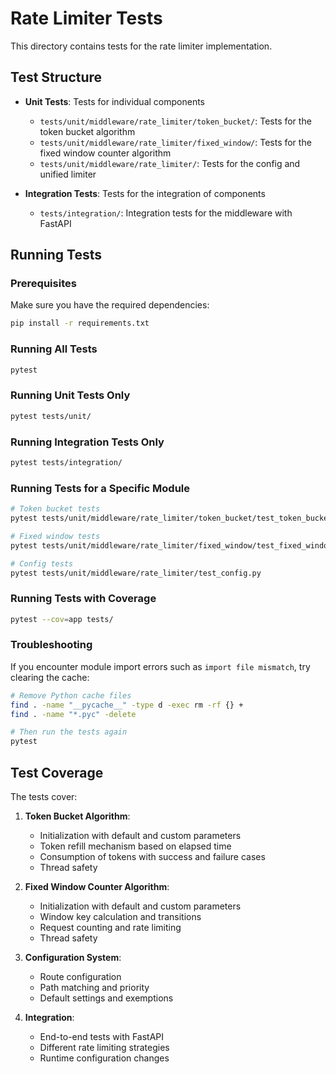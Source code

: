 # Rate Limiter Tests

This directory contains tests for the rate limiter implementation.

## Test Structure

- **Unit Tests**: Tests for individual components
  - `tests/unit/middleware/rate_limiter/token_bucket/`: Tests for the token bucket algorithm
  - `tests/unit/middleware/rate_limiter/fixed_window/`: Tests for the fixed window counter algorithm
  - `tests/unit/middleware/rate_limiter/`: Tests for the config and unified limiter

- **Integration Tests**: Tests for the integration of components
  - `tests/integration/`: Integration tests for the middleware with FastAPI

## Running Tests

### Prerequisites

Make sure you have the required dependencies:

```bash
pip install -r requirements.txt
```

### Running All Tests

```bash
pytest
```

### Running Unit Tests Only

```bash
pytest tests/unit/
```

### Running Integration Tests Only

```bash
pytest tests/integration/
```

### Running Tests for a Specific Module

```bash
# Token bucket tests
pytest tests/unit/middleware/rate_limiter/token_bucket/test_token_bucket.py

# Fixed window tests
pytest tests/unit/middleware/rate_limiter/fixed_window/test_fixed_window.py

# Config tests
pytest tests/unit/middleware/rate_limiter/test_config.py
```

### Running Tests with Coverage

```bash
pytest --cov=app tests/
```

### Troubleshooting

If you encounter module import errors such as `import file mismatch`, try clearing the cache:

```bash
# Remove Python cache files
find . -name "__pycache__" -type d -exec rm -rf {} +
find . -name "*.pyc" -delete

# Then run the tests again
pytest
```

## Test Coverage

The tests cover:

1. **Token Bucket Algorithm**:
   - Initialization with default and custom parameters
   - Token refill mechanism based on elapsed time
   - Consumption of tokens with success and failure cases
   - Thread safety

2. **Fixed Window Counter Algorithm**:
   - Initialization with default and custom parameters
   - Window key calculation and transitions
   - Request counting and rate limiting
   - Thread safety

3. **Configuration System**:
   - Route configuration
   - Path matching and priority
   - Default settings and exemptions

4. **Integration**:
   - End-to-end tests with FastAPI
   - Different rate limiting strategies
   - Runtime configuration changes 